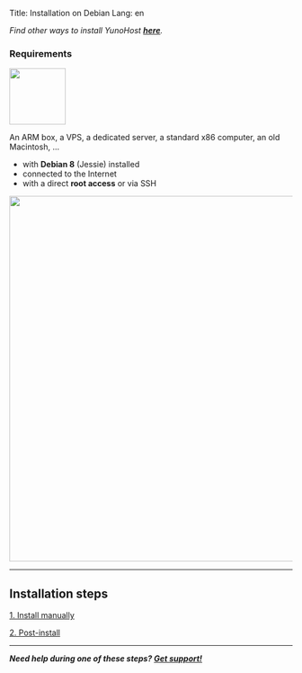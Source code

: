 Title: Installation on Debian
Lang: en

*Find other ways to install YunoHost **[here](/install)**.*

### Requirements

<img width=100 src="/images/debian-logo.png">

An ARM box, a VPS, a dedicated server, a standard x86 computer, an old Macintosh, ...

* with **Debian 8** (Jessie) installed
* connected to the Internet
* with a direct **root access** or via SSH

<img width=650 src="/images/debian_install.png">

---

## Installation steps

<a class="btn btn-lg btn-default" href="/install_manually">1. Install manually</a>

<a class="btn btn-lg btn-default" href="/postinstall">2. Post-install</a>

---

***Need help during one of these steps? [Get support!](/support)***
